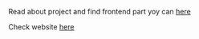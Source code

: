Read about project and find frontend part yoy can [here](https://github.com/EkaTur/planner-frontend/tree/main)


Check website [here](https://planhere.netlify.app/)
